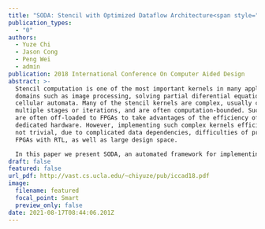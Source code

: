 ```yaml
---
title: "SODA: Stencil with Optimized Dataflow Architecture<span style="color:blue">**Best Paper Nominee** text</span>."
publication_types:
  - "0"
authors:
  - Yuze Chi
  - Jason Cong
  - Peng Wei
  - admin
publication: 2018 International Conference On Computer Aided Design
abstract: >-
  Stencil computation is one of the most important kernels in many application
  domains such as image processing, solving partial diferential equations, and
  cellular automata. Many of the stencil kernels are complex, usually consist of
  multiple stages or iterations, and are often computation-bounded. Such kernels
  are often off-loaded to FPGAs to take advantages of the efficiency of
  dedicated hardware. However, implementing such complex kernels efficiently is
  not trivial, due to complicated data dependencies, difficulties of programming
  FPGAs with RTL, as well as large design space.

  In this paper we present SODA, an automated framework for implementing Stencil algorithms with Optimized Datalow Architecture on FPGAs. The SODA microarchitecture minimizes the on-chip reuse bufer size required by full data reuse and provides flexible and scalable fine-grained parallelism. The SODA automation framework takes high-level user input and generates efficient, high-frequency datalow implementation. This significantly reduces the difficulty of programming FPGAs efficiently for stencil algorithms. The SODA design-space exploration framework models the resource constraints and searches for the performance-optimized coniguration with accurate models for post-synthesis resource utilization and on-board execution throughput. Experimental results from on-board execution using a wide range of benchmarks show up to 3.28x speed up over 24-thread CPU and our fully automated framework achieves better performance compared with manually designed state-of-the-art FPGA accelerators.
draft: false
featured: false
url_pdf: http://vast.cs.ucla.edu/~chiyuze/pub/iccad18.pdf
image:
  filename: featured
  focal_point: Smart
  preview_only: false
date: 2021-08-17T08:44:06.201Z
---
```

